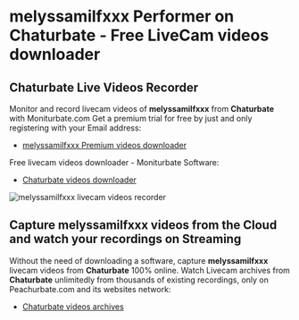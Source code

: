 # melyssamilfxxx Performer on Chaturbate - Free LiveCam videos downloader

## Chaturbate Live Videos Recorder

Monitor and record livecam videos of **melyssamilfxxx** from **Chaturbate** with Moniturbate.com
Get a premium trial for free by just and only registering with your Email address:
* [melyssamilfxxx Premium videos downloader](https://moniturbate.com/request-demo-licence-key.html)

Free livecam videos downloader - Moniturbate Software:
* [Chaturbate videos downloader](https://moniturbate.com/moniturbate-download-software.html)

![melyssamilfxxx livecam videos recorder](https://peachurnet.com/templates/moniturbate-software.png)


## Capture melyssamilfxxx videos from the Cloud and watch your recordings on Streaming

Without the need of downloading a software, capture **melyssamilfxxx** livecam videos from **Chaturbate** 100% online.
Watch Livecam archives from **Chaturbate** unlimitedly from thousands of existing recordings, only on Peachurbate.com and its websites network:
* [Chaturbate videos archives](https://peachurnet.com/)